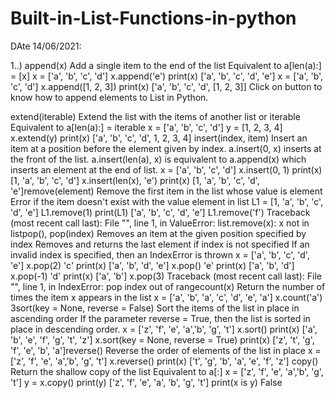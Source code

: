 # Built-in-List-Functions-in-python

DAte 14/06/2021:

1..)
append(x)
Add a single item to the end of the list
Equivalent to a[len(a):] = [x]
x = ['a', 'b', 'c', 'd']
x.append('e')
print(x)
['a', 'b', 'c', 'd', 'e']
x = ['a', 'b', 'c', 'd']
x.append([1, 2, 3])
print(x)
['a', 'b', 'c', 'd', [1, 2, 3]]
Click on  button to know how to append elements to List in Python.

extend(iterable)
Extend the list with the items of another list or iterable
Equivalent to a[len(a):] = iterable
x = ['a', 'b', 'c', 'd']
y = [1, 2, 3, 4]
x.extend(y)
print(x)
['a', 'b', 'c', 'd', 1, 2, 3, 4]
insert(index, item)
Insert an item at a position before the element given by index.
a.insert(0, x) inserts at the front of the list.
a.insert(len(a), x) is equivalent to a.append(x) which inserts an element at the end of list.
x = ['a', 'b', 'c', 'd']
x.insert(0, 1)
print(x)
[1, 'a', 'b', 'c', 'd']
x.insert(len(x), 'e')
print(x)
[1, 'a', 'b', 'c', 'd', 'e']remove(element)
Remove the first item in the list whose value is element
Error if the item doesn't exist with the value element in list
L1 = [1, 'a', 'b', 'c', 'd', 'e']
L1.remove(1)
print(L1)
['a', 'b', 'c', 'd', 'e']
L1.remove('f')
Traceback (most recent call last):
  File "", line 1, in 
ValueError: list.remove(x): x not in listpop(), pop(index)
Removes an item at the given position specified by index
Removes and returns the last element if index is not specified
If an invalid index is specified, then an IndexError is thrown
x = ['a', 'b', 'c', 'd', 'e']
x.pop(2)
'c'
print(x)
['a', 'b', 'd', 'e']
x.pop()
'e'
print(x)
['a', 'b', 'd']
x.pop(-1)
'd'
print(x)
['a', 'b']
x.pop(3)
Traceback (most recent call last):
  File "", line 1, in 
IndexError: pop index out of rangecount(x)
Return the number of times the item x appears in the list
x = ['a', 'b', 'a', 'c', 'd', 'e', 'a']
x.count('a')
3sort(key = None, reverse = False)
Sort the items of the list in place in ascending order
If the parameter reverse = True, then the list is sorted in place in descending order.
x = ['z', 'f', 'e', 'a','b', 'g', 't']
x.sort()
print(x)
['a', 'b', 'e', 'f', 'g', 't', 'z']
x.sort(key = None, reverse = True)
print(x)
['z', 't', 'g', 'f', 'e', 'b', 'a']reverse()
Reverse the order of elements of the list in place
x = ['z', 'f', 'e', 'a','b', 'g', 't']
x.reverse()
print(x)
['t', 'g', 'b', 'a', 'e', 'f', 'z']
copy()
Return the shallow copy of the list
Equivalent to a[:]
x = ['z', 'f', 'e', 'a','b', 'g', 't']
y = x.copy()
print(y)
['z', 'f', 'e', 'a', 'b', 'g', 't']
print(x is y)
False

 
 
 
 
 
